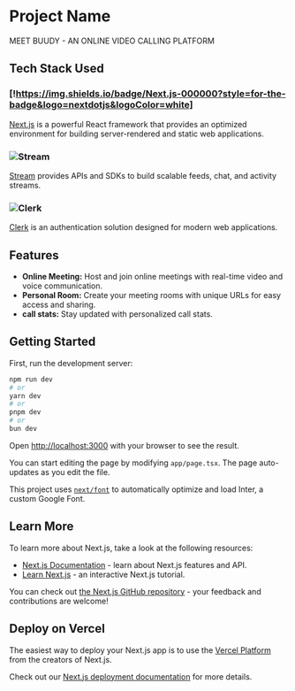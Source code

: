 # Project Name

MEET BUUDY - AN ONLINE VIDEO CALLING PLATFORM

## Tech Stack Used

### [!https://img.shields.io/badge/Next.js-000000?style=for-the-badge&logo=nextdotjs&logoColor=white]
[Next.js](https://nextjs.org/) is a powerful React framework that provides an optimized environment for building server-rendered and static web applications.


### ![Stream](https://img.shields.io/badge/Stream-009EF3?style=for-the-badge&logo=stream&logoColor=white)
[Stream](https://getstream.io/) provides APIs and SDKs to build scalable feeds, chat, and activity streams.


### ![Clerk](https://img.shields.io/badge/Clerk-3D4DB7?style=for-the-badge&logo=clerk&logoColor=white)
[Clerk](https://clerk.dev/) is an authentication solution designed for modern web applications.


## Features

- **Online Meeting:** Host and join online meetings with real-time video and voice communication.
- **Personal Room:** Create your meeting rooms with unique URLs for easy access and sharing.
- **call stats:** Stay updated with personalized call stats.

## Getting Started

First, run the development server:

```bash
npm run dev
# or
yarn dev
# or
pnpm dev
# or
bun dev
```

Open [http://localhost:3000](http://localhost:3000) with your browser to see the result.

You can start editing the page by modifying `app/page.tsx`. The page auto-updates as you edit the file.

This project uses [`next/font`](https://nextjs.org/docs/basic-features/font-optimization) to automatically optimize and load Inter, a custom Google Font.

## Learn More

To learn more about Next.js, take a look at the following resources:

- [Next.js Documentation](https://nextjs.org/docs) - learn about Next.js features and API.
- [Learn Next.js](https://nextjs.org/learn) - an interactive Next.js tutorial.

You can check out [the Next.js GitHub repository](https://github.com/vercel/next.js/) - your feedback and contributions are welcome!

## Deploy on Vercel

The easiest way to deploy your Next.js app is to use the [Vercel Platform](https://vercel.com/new?utm_medium=default-template&filter=next.js&utm_source=create-next-app&utm_campaign=create-next-app-readme) from the creators of Next.js.

Check out our [Next.js deployment documentation](https://nextjs.org/docs/deployment) for more details.
